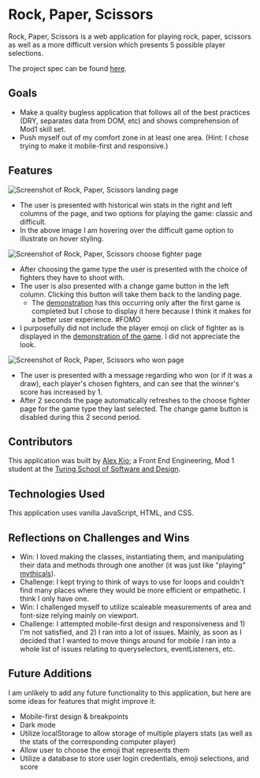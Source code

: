 # Rock, Paper, Scissors

Rock, Paper, Scissors is a web application for playing rock, paper, scissors as well as a more difficult version which presents 5 possible player selections.

The project spec can be found [here](https://frontend.turing.edu/projects/module-1/rock-paper-scissors-solo.html).

## Goals
* Make a quality bugless application that follows all of the best practices (DRY, separates data from DOM, etc) and shows comprehension of Mod1 skill set.
* Push myself out of my comfort zone in at least one area. (Hint: I chose trying to make it mobile-first and responsive.)

## Features

![Screenshot of Rock, Paper, Scissors landing page](https://user-images.githubusercontent.com/12686237/116107336-f1577f00-a680-11eb-88aa-738433386204.png)
* The user is presented with historical win stats in the right and left columns of the page, and two options for playing the game: classic and difficult.
* In the above image I am hovering over the difficult game option to illustrate on hover styling.

![Screenshot of Rock, Paper, Scissors choose fighter page](https://user-images.githubusercontent.com/12686237/116107403-02a08b80-a681-11eb-89c8-977fae2683e9.png)
* After choosing the game type the user is presented with the choice of fighters they have to shoot with.
* The user is also presented with a change game button in the left column. Clicking this button will take them back to the landing page.
  * The [demonstration](https://www.youtube.com/watch?v=a2M5h1B9DQQ) has this occurring only after the first game is completed but I chose to display it here because I think it makes for a better user experience. #FOMO
* I purposefully did not include the player emoji on click of fighter as is displayed in the [demonstration of the game](https://www.youtube.com/watch?v=a2M5h1B9DQQ). I did not appreciate the look.

![Screenshot of Rock, Paper, Scissors who won page](https://user-images.githubusercontent.com/12686237/116107452-0b915d00-a681-11eb-83a9-d2b00df40f4c.png)
* The user is presented with a message regarding who won (or if it was a draw), each player's chosen fighters, and can see that the winner's score has increased by 1.
* After 2 seconds the page automatically refreshes to the choose fighter page for the game type they last selected. The change game button is disabled during this 2 second period.

## Contributors

This application was built by [Alex Kio](https://github.com/alexmkio/); a Front End Engineering, Mod 1 student at the [Turing School of Software and Design](https://turing.io/).

## Technologies Used

This application uses vanilla JavaScript, HTML, and CSS.

## Reflections on Challenges and Wins
* Win: I loved making the classes, instantiating them, and manipulating their data and methods through one another (it was just like "playing" [mythicals](https://github.com/alexmkio/javascript-foundations)).
* Challenge: I kept trying to think of ways to use for loops and couldn't find many places where they would be more efficient or empathetic. I think I only have one.
* Win: I challenged myself to utilize scaleable measurements of area and font-size relying mainly on viewport.
* Challenge: I attempted mobile-first design and responsiveness and 1) I'm not satisfied, and 2) I ran into a lot of issues. Mainly, as soon as I decided that I wanted to move things around for mobile I ran into a whole list of issues relating to queryselectors, eventListeners, etc.

## Future Additions

I am unlikely to add any future functionality to this application, but here are some ideas for features that might improve it:

* Mobile-first design & breakpoints
* Dark mode
* Utilize localStorage to allow storage of multiple players stats (as well as the stats of the corresponding computer player)
* Allow user to choose the emoji that represents them
* Utilize a database to store user login credentials, emoji selections, and score
